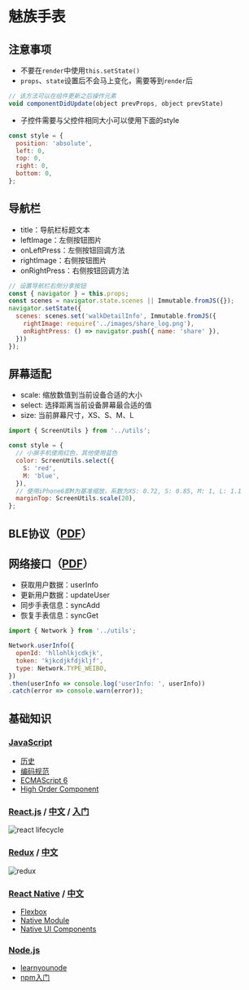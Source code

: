 # 魅族手表

## 注意事项

- 不要在`render`中使用`this.setState()`
- `props`、`state`设置后不会马上变化，需要等到`render`后

```javascript
// 该方法可以在组件更新之后操作元素
void componentDidUpdate(object prevProps, object prevState)
```

- 子控件需要与父控件相同大小可以使用下面的style

```javascript
const style = {
  position: 'absolute',
  left: 0,
  top: 0,
  right: 0,
  bottom: 0,
};
```

## 导航栏
- title：导航栏标题文本
- leftImage：左侧按钮图片
- onLeftPress：左侧按钮回调方法
- rightImage：右侧按钮图片
- onRightPress：右侧按钮回调方法

```javascript
// 设置导航栏右侧分享按钮
const { navigator } = this.props;
const scenes = navigator.state.scenes || Immutable.fromJS({});
navigator.setState({
  scenes: scenes.set('walkDetailInfo', Immutable.fromJS({
    rightImage: require('../images/share_log.png'),
    onRightPress: () => navigator.push({ name: 'share' }),
  }))
});
```

## 屏幕适配
- scale: 缩放数值到当前设备合适的大小
- select: 选择距离当前设备屏幕最合适的值
- size: 当前屏幕尺寸，XS、S、M、L

```javascript
import { ScreenUtils } from '../utils';

const style = {
  // 小屏手机使用红色，其他使用蓝色
  color: ScreenUtils.select({
    S: 'red',
    M: 'blue',
  }),
  // 使用iPhone6即M为基准缩放，系数为XS: 0.72, S: 0.85, M: 1, L: 1.1
  marginTop: ScreenUtils.scale(20),
};
```

## BLE协议（[PDF](doc/智芯BLE协议.pdf)）

## 网络接口（[PDF](doc/魅族网络接口.pdf)）
- 获取用户数据：userInfo
- 更新用户数据：updateUser
- 同步手表信息：syncAdd
- 恢复手表信息：syncGet

```javascript
import { Network } from '../utils';

Network.userInfo({
  openId: 'hllohlkjcdkjk',
  token: 'kjkcdjkfdjkljf',
  type: Network.TYPE_WEIBO,
})
.then(userInfo => console.log('userInfo: ', userInfo))
.catch(error => console.warn(error));
```

## 基础知识

### [JavaScript](https://developer.mozilla.org/zh-CN/docs/Web/JavaScript)
- [历史](http://www.ruanyifeng.com/blog/2011/06/birth_of_javascript.html)
- [编码规范](http://www.ituring.com.cn/article/197990)
- [ECMAScript 6](http://es6.ruanyifeng.com/)
- [High Order Component](https://leozdgao.me/chushi-hoc/)

### [React.js](https://facebook.github.io/react/docs/getting-started.html) / [中文](http://reactjs.cn/react/docs/getting-started.html) / [入门](https://hulufei.gitbooks.io/react-tutorial/content/introduction.html)
![react lifecycle](http://imgh.us/react-lifecycle.svg)

### [Redux](http://redux.js.org/) / [中文](http://cn.redux.js.org/)
![redux](https://raw.githubusercontent.com/lawrencebla/redux-review/master/react-redux.jpg)

### [React Native](http://facebook.github.io/react-native/docs/getting-started.html) / [中文](http://reactnative.cn/docs/)
- [Flexbox](http://facebook.github.io/react-native/docs/flexbox.html)
- [Native Module](http://facebook.github.io/react-native/docs/native-modules-android.html)
- [Native UI Components](http://facebook.github.io/react-native/docs/native-components-android.html)

### [Node.js](https://nodejs.org/)
- [learnyounode](http://www.kancloud.cn/kancloud/learnyounode/47115)
- [npm入门](http://aerotiger.info/archives/beginners-guide-node-package-manager.html)
